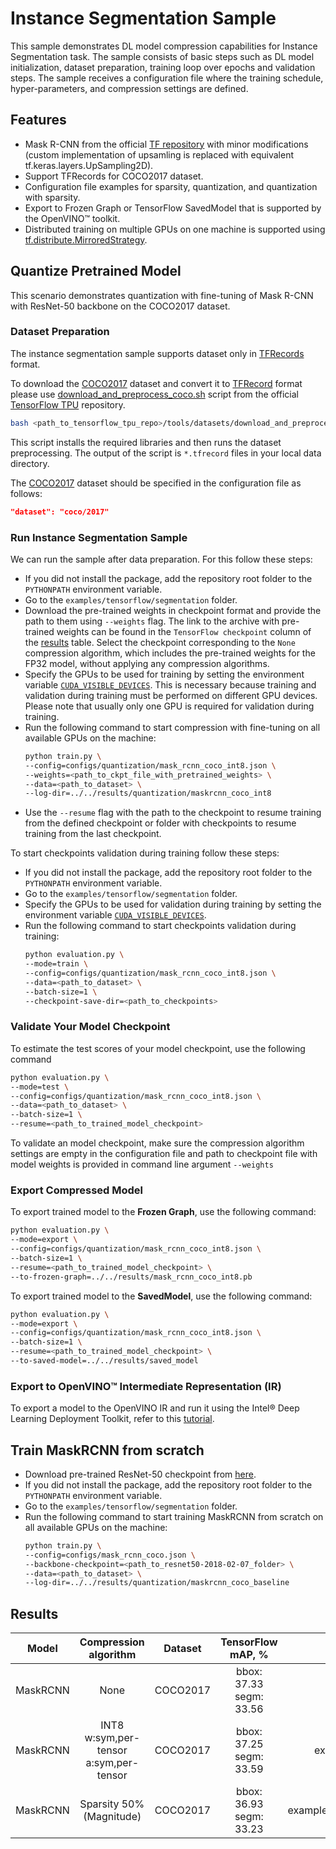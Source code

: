 # Instance Segmentation Sample

This sample demonstrates DL model compression capabilities for Instance Segmentation task.
The sample consists of basic steps such as DL model initialization, dataset preparation, training loop over epochs and validation steps.
The sample receives a configuration file where the training schedule, hyper-parameters, and compression settings are defined.

## Features

- Mask R-CNN from the official [TF repository](https://github.com/tensorflow/models/tree/master/official/vision/detection) with minor modifications (custom implementation of upsamling is replaced with equivalent tf.keras.layers.UpSampling2D).
- Support TFRecords for COCO2017 dataset.
- Configuration file examples for sparsity, quantization, and quantization with sparsity.
- Export to Frozen Graph or TensorFlow SavedModel that is supported by the OpenVINO™ toolkit.
- Distributed training on multiple GPUs on one machine is supported using [tf.distribute.MirroredStrategy](https://www.tensorflow.org/api_docs/python/tf/distribute/MirroredStrategy).

## Quantize Pretrained Model

This scenario demonstrates quantization with fine-tuning of Mask R-CNN with ResNet-50 backbone on the COCO2017 dataset.

### Dataset Preparation

The instance segmentation sample supports dataset only in [TFRecords](https://www.tensorflow.org/tutorials/load_data/tfrecord) format.

To download the [COCO2017](https://cocodataset.org/) dataset and convert it to [TFRecord](https://www.tensorflow.org/tutorials/load_data/tfrecord)
format please use [download_and_preprocess_coco.sh](https://github.com/tensorflow/tpu/blob/master/tools/datasets/download_and_preprocess_coco.sh)
script from the official [TensorFlow TPU](https://github.com/tensorflow/tpu) repository.

```bash
bash <path_to_tensorflow_tpu_repo>/tools/datasets/download_and_preprocess_coco.sh <path_to_coco_data_dir>
```

This script installs the required libraries and then runs the dataset preprocessing. The output of the script is `*.tfrecord` files in your local data directory.

The [COCO2017](https://cocodataset.org/) dataset should be specified in the configuration file as follows:

```json
"dataset": "coco/2017"
```

### Run Instance Segmentation Sample

We can run the sample after data preparation. For this follow these steps:
- If you did not install the package, add the repository root folder to the `PYTHONPATH` environment variable.
- Go to the `examples/tensorflow/segmentation` folder.
- Download the pre-trained weights in checkpoint format and provide the path to them using `--weights` flag. The link to the
archive with pre-trained weights can be found in the `TensorFlow checkpoint` column of the [results](#results) table. 
Select the checkpoint corresponding to the `None` compression algorithm, which includes the pre-trained weights for the 
FP32 model, without applying any compression algorithms.
- Specify the GPUs to be used for training by setting the environment variable [`CUDA_VISIBLE_DEVICES`](https://developer.nvidia.com/blog/cuda-pro-tip-control-gpu-visibility-cuda_visible_devices/). This is necessary because training and validation during training must be performed on different GPU devices. Please note that usually only one GPU is required for validation during training.
- Run the following command to start compression with fine-tuning on all available GPUs on the machine:
    ```bash
    python train.py \
    --config=configs/quantization/mask_rcnn_coco_int8.json \
    --weights=<path_to_ckpt_file_with_pretrained_weights> \
    --data=<path_to_dataset> \
    --log-dir=../../results/quantization/maskrcnn_coco_int8
    ```
- Use the `--resume` flag with the path to the checkpoint to resume training from the defined checkpoint or folder with checkpoints to resume training from the last checkpoint.

To start checkpoints validation during training follow these steps:
- If you did not install the package, add the repository root folder to the `PYTHONPATH` environment variable.
- Go to the `examples/tensorflow/segmentation` folder.
- Specify the GPUs to be used for validation during training by setting the environment variable [`CUDA_VISIBLE_DEVICES`](https://developer.nvidia.com/blog/cuda-pro-tip-control-gpu-visibility-cuda_visible_devices/).
- Run the following command to start checkpoints validation during training:
    ```bash
    python evaluation.py \
    --mode=train \
    --config=configs/quantization/mask_rcnn_coco_int8.json \
    --data=<path_to_dataset> \
    --batch-size=1 \
    --checkpoint-save-dir=<path_to_checkpoints>
    ```

### Validate Your Model Checkpoint

To estimate the test scores of your model checkpoint, use the following command
```bash
python evaluation.py \
--mode=test \
--config=configs/quantization/mask_rcnn_coco_int8.json \
--data=<path_to_dataset> \
--batch-size=1 \
--resume=<path_to_trained_model_checkpoint>
```

To validate an model checkpoint, make sure the compression algorithm settings are empty in the configuration file and path to checkpoint file with model weights is provided in command line argument `--weights`

### Export Compressed Model

To export trained model to the **Frozen Graph**, use the following command:
```bash
python evaluation.py \
--mode=export \
--config=configs/quantization/mask_rcnn_coco_int8.json \
--batch-size=1 \
--resume=<path_to_trained_model_checkpoint> \
--to-frozen-graph=../../results/mask_rcnn_coco_int8.pb
```

To export trained model to the **SavedModel**, use the following command:
```bash
python evaluation.py \
--mode=export \
--config=configs/quantization/mask_rcnn_coco_int8.json \
--batch-size=1 \
--resume=<path_to_trained_model_checkpoint> \
--to-saved-model=../../results/saved_model
```

### Export to OpenVINO™ Intermediate Representation (IR)

To export a model to the OpenVINO IR and run it using the Intel® Deep Learning Deployment Toolkit, refer to this [tutorial](https://software.intel.com/en-us/openvino-toolkit).

## Train MaskRCNN from scratch
- Download pre-trained ResNet-50 checkpoint from [here](https://storage.cloud.google.com/cloud-tpu-checkpoints/model-garden-vision/detection/resnet50-2018-02-07.tar.gz).
- If you did not install the package, add the repository root folder to the `PYTHONPATH` environment variable.
- Go to the `examples/tensorflow/segmentation` folder.
- Run the following command to start training MaskRCNN from scratch on all available GPUs on the machine:
    ```bash
    python train.py \
    --config=configs/mask_rcnn_coco.json \
    --backbone-checkpoint=<path_to_resnet50-2018-02-07_folder> \
    --data=<path_to_dataset> \
    --log-dir=../../results/quantization/maskrcnn_coco_baseline

<a name='results'></a>

## Results

|**Model**|**Compression algorithm**|**Dataset**|**TensorFlow mAP, %**|**Config path**|**TensorFlow checkpoint**|
| :---: | :---: | :---: | :---: | :---: | :---: |
|MaskRCNN|None|COCO2017|bbox: 37.33<br/>segm: 33.56|examples/tensorflow/segmentation/configs/mask_rcnn_coco.json|[Link](https://storage.openvinotoolkit.org/repositories/nncf/tensorflow/models/develop/mask_rcnn.tar.gz)|
|MaskRCNN|INT8 w:sym,per-tensor a:sym,per-tensor|COCO2017|bbox: 37.25<br/>segm: 33.59|examples/tensorflow/segmentation/configs/quantization/mask_rcnn_coco_int8.json|[Link](https://storage.openvinotoolkit.org/repositories/nncf/tensorflow/models/develop/mask_rcnn_int8_w_sym_t_a_sym_t.tar.gz)|
|MaskRCNN|Sparsity 50% (Magnitude)|COCO2017|bbox: 36.93<br/>segm: 33.23|examples/tensorflow/segmentation/configs/sparsity/mask_rcnn_coco_magnitude_sparsity.json|[Link](https://storage.openvinotoolkit.org/repositories/nncf/tensorflow/models/develop/mask_rcnn_sparsity_50.tar.gz)|
